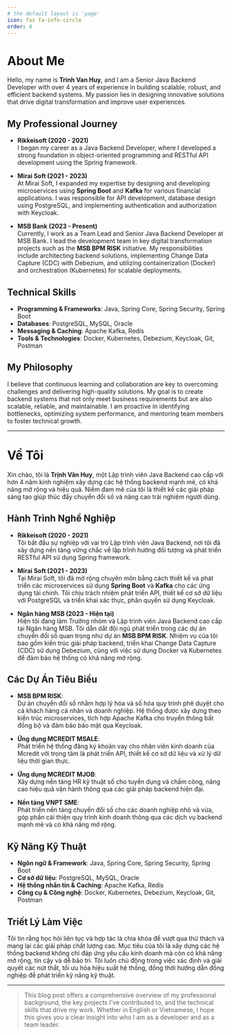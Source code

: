 ```yaml
---
# the default layout is 'page'
icon: fas fa-info-circle
order: 4
---
```


# About Me

Hello, my name is **Trinh Van Huy**, and I am a Senior Java Backend Developer with over 4 years of experience in building scalable, robust, and efficient backend systems. My passion lies in designing innovative solutions that drive digital transformation and improve user experiences.

## My Professional Journey

- **Rikkeisoft (2020 - 2021)**  
  I began my career as a Java Backend Developer, where I developed a strong foundation in object-oriented programming and RESTful API development using the Spring framework.

- **Mirai Soft (2021 - 2023)**  
  At Mirai Soft, I expanded my expertise by designing and developing microservices using **Spring Boot** and **Kafka** for various financial applications. I was responsible for API development, database design using PostgreSQL, and implementing authentication and authorization with Keycloak.

- **MSB Bank (2023 - Present)**  
  Currently, I work as a Team Lead and Senior Java Backend Developer at MSB Bank. I lead the development team in key digital transformation projects such as the **MSB BPM RISK** initiative. My responsibilities include architecting backend solutions, implementing Change Data Capture (CDC) with Debezium, and utilizing containerization (Docker) and orchestration (Kubernetes) for scalable deployments.

## Technical Skills

- **Programming & Frameworks**: Java, Spring Core, Spring Security, Spring Boot  
- **Databases**: PostgreSQL, MySQL, Oracle  
- **Messaging & Caching**: Apache Kafka, Redis  
- **Tools & Technologies**: Docker, Kubernetes, Debezium, Keycloak, Git, Postman

## My Philosophy

I believe that continuous learning and collaboration are key to overcoming challenges and delivering high-quality solutions. My goal is to create backend systems that not only meet business requirements but are also scalable, reliable, and maintainable. I am proactive in identifying bottlenecks, optimizing system performance, and mentoring team members to foster technical growth.

---

# Về Tôi

Xin chào, tôi là **Trịnh Văn Huy**, một Lập trình viên Java Backend cao cấp với hơn 4 năm kinh nghiệm xây dựng các hệ thống backend mạnh mẽ, có khả năng mở rộng và hiệu quả. Niềm đam mê của tôi là thiết kế các giải pháp sáng tạo giúp thúc đẩy chuyển đổi số và nâng cao trải nghiệm người dùng.

## Hành Trình Nghề Nghiệp

- **Rikkeisoft (2020 - 2021)**  
  Tôi bắt đầu sự nghiệp với vai trò Lập trình viên Java Backend, nơi tôi đã xây dựng nền tảng vững chắc về lập trình hướng đối tượng và phát triển RESTful API sử dụng Spring framework.

- **Mirai Soft (2021 - 2023)**  
  Tại Mirai Soft, tôi đã mở rộng chuyên môn bằng cách thiết kế và phát triển các microservices sử dụng **Spring Boot** và **Kafka** cho các ứng dụng tài chính. Tôi chịu trách nhiệm phát triển API, thiết kế cơ sở dữ liệu với PostgreSQL và triển khai xác thực, phân quyền sử dụng Keycloak.

- **Ngân hàng MSB (2023 - Hiện tại)**  
  Hiện tôi đang làm Trưởng nhóm và Lập trình viên Java Backend cao cấp tại Ngân hàng MSB. Tôi dẫn dắt đội ngũ phát triển trong các dự án chuyển đổi số quan trọng như dự án **MSB BPM RISK**. Nhiệm vụ của tôi bao gồm kiến trúc giải pháp backend, triển khai Change Data Capture (CDC) sử dụng Debezium, cùng với việc sử dụng Docker và Kubernetes để đảm bảo hệ thống có khả năng mở rộng.

## Các Dự Án Tiêu Biểu

- **MSB BPM RISK**:  
  Dự án chuyển đổi số nhằm hợp lý hóa và số hóa quy trình phê duyệt cho cả khách hàng cá nhân và doanh nghiệp. Hệ thống được xây dựng theo kiến trúc microservices, tích hợp Apache Kafka cho truyền thông bất đồng bộ và đảm bảo bảo mật qua Keycloak.

- **Ứng dụng MCREDIT MSALE**:  
  Phát triển hệ thống đăng ký khoản vay cho nhân viên kinh doanh của Mcredit với trọng tâm là phát triển API, thiết kế cơ sở dữ liệu và xử lý dữ liệu thời gian thực.

- **Ứng dụng MCREDIT MJOB**:  
  Xây dựng nền tảng HR kỹ thuật số cho tuyển dụng và chấm công, nâng cao hiệu quả vận hành thông qua các giải pháp backend hiện đại.

- **Nền tảng VNPT SME**:  
  Phát triển nền tảng chuyển đổi số cho các doanh nghiệp nhỏ và vừa, góp phần cải thiện quy trình kinh doanh thông qua các dịch vụ backend mạnh mẽ và có khả năng mở rộng.

## Kỹ Năng Kỹ Thuật

- **Ngôn ngữ & Framework**: Java, Spring Core, Spring Security, Spring Boot  
- **Cơ sở dữ liệu**: PostgreSQL, MySQL, Oracle  
- **Hệ thống nhắn tin & Caching**: Apache Kafka, Redis  
- **Công cụ & Công nghệ**: Docker, Kubernetes, Debezium, Keycloak, Git, Postman

## Triết Lý Làm Việc

Tôi tin rằng học hỏi liên tục và hợp tác là chìa khóa để vượt qua thử thách và mang lại các giải pháp chất lượng cao. Mục tiêu của tôi là xây dựng các hệ thống backend không chỉ đáp ứng yêu cầu kinh doanh mà còn có khả năng mở rộng, tin cậy và dễ bảo trì. Tôi luôn chủ động trong việc xác định và giải quyết các nút thắt, tối ưu hóa hiệu suất hệ thống, đồng thời hướng dẫn đồng nghiệp để phát triển kỹ năng kỹ thuật.

---

> This blog post offers a comprehensive overview of my professional background, the key projects I've contributed to, and the technical skills that drive my work. Whether in English or Vietnamese, I hope this gives you a clear insight into who I am as a developer and as a team leader.